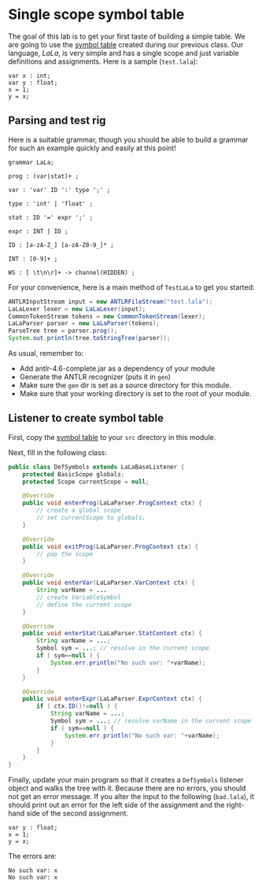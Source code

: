 # Single scope symbol table

The goal of this lab is to get your first taste of building a simple table. We are going to use the [symbol table](https://github.com/parrt/cs652/tree/master/labs/code/simple-symtab) created during our previous class. Our language, *LaLa*, is very simple and has a single scope and just variable definitions and assignments. Here is a sample (`test.lala`):
 
```
var x : int;
var y : float;
x = 1;
y = x;
```

## Parsing and test rig

Here is a suitable grammar, though you should be able to build a grammar for such an example quickly and easily at this point!

```
grammar LaLa;

prog : (var|stat)+ ;

var : 'var' ID ':' type ';' ;

type : 'int' | 'float' ;

stat : ID '=' expr ';' ;

expr : INT | ID ;

ID : [a-zA-Z_] [a-zA-Z0-9_]* ;

INT : [0-9]+ ;

WS : [ \t\n\r]+ -> channel(HIDDEN) ;
```

For your convenience, here is a main method of `TestLaLa` to get you started:

```java
ANTLRInputStream input = new ANTLRFileStream("test.lala");
LaLaLexer lexer = new LaLaLexer(input);
CommonTokenStream tokens = new CommonTokenStream(lexer);
LaLaParser parser = new LaLaParser(tokens);
ParseTree tree = parser.prog();
System.out.println(tree.toStringTree(parser));
```

As usual, remember to:
 
* Add antlr-4.6-complete.jar as a dependency of your module
* Generate the ANTLR recognizer (puts it in `gen`)
* Make sure the `gen` dir is set as a source directory for this module.
* Make sure that your working directory is set to the root of your module.

## Listener to create symbol table

First, copy the [symbol table](https://github.com/parrt/cs652/tree/master/labs/code/simple-symtab) to your `src` directory in this module.

Next, fill in the following class:

```java
public class DefSymbols extends LaLaBaseListener {
	protected BasicScope globals;
	protected Scope currentScope = null;

	@Override
	public void enterProg(LaLaParser.ProgContext ctx) {
		// create a global scope
		// set currentScope to globals;
	}

	@Override
	public void exitProg(LaLaParser.ProgContext ctx) {
		// pop the scope
	}

	@Override
	public void enterVar(LaLaParser.VarContext ctx) {
		String varName = ...
		// create VariableSymbol
		// define the current scope
	}

	@Override
	public void enterStat(LaLaParser.StatContext ctx) {
		String varName = ...;
		Symbol sym = ...; // resolve in the current scope
		if ( sym==null ) {
			System.err.println("No such var: "+varName);
		}
	}

	@Override
	public void enterExpr(LaLaParser.ExprContext ctx) {
		if ( ctx.ID()!=null ) {
			String varName = ...;
			Symbol sym = ...; // resolve varName in the current scope
			if ( sym==null ) {
				System.err.println("No such var: "+varName);
			}
		}
	}
}
```

Finally, update your main program so that it creates a `DefSymbols` listener object and walks the tree with it. Because there are no errors, you should not get an error message. If you alter the input to the following (`bad.lala`), it should print out an error for the left side of the assignment and the right-hand side of the second assignment.

```
var y : float;
x = 1;
y = x;
```

The errors are:
 
```
No such var: x
No such var: x
```